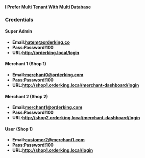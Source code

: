 
#### I Prefer Multi Tenant With Multi Database


### Credentials


#### Super Admin

- **Email:hatem@orderking.co**
- **Pass:Password!100**
- **URL:http://orderking.local/login**

#### Merchant 1 (Shop 1)

- **Email:merchant0@orderking.com**
- **Pass:Password!100**
- **URL:http://shop1.orderking.local/merchant-dashboard/login**

#### Merchant 2 (Shop 2)

- **Email:merchant1@orderking.com**
- **Pass:Password!100**
- **URL:http://shop2.orderking.local/merchant-dashboard/login**


#### User (Shop 1)

- **Email:customer2@merchant1.com**
- **Pass:Password!100**
- **URL:http://shop1.orderking.local/login**

